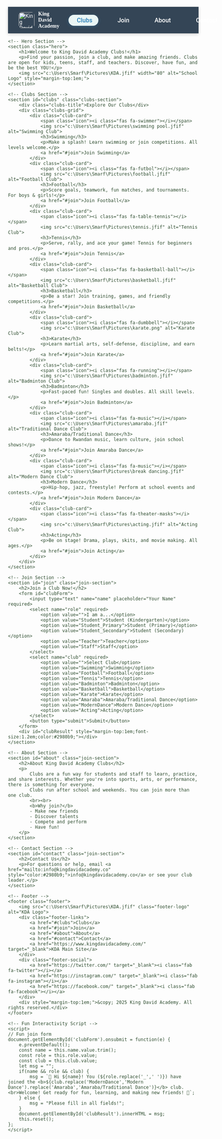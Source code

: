 <!DOCTYPE html>
<html lang="en">
<head>
    <meta charset="UTF-8">
    <title>King David Academy Clubs</title>
    <meta name="viewport" content="width=device-width, initial-scale=1">
    <!-- Google Fonts & Icons -->
    <link href="https://fonts.googleapis.com/css?family=Roboto:400,500,700|Merriweather:700&display=swap" rel="stylesheet">
    <link rel="icon" href="https://www.kingdavidacademy.co/wp-content/uploads/2021/04/cropped-KDA-Logo.png">
    <link rel="stylesheet" href="https://cdnjs.cloudflare.com/ajax/libs/font-awesome/6.4.2/css/all.min.css">
    <style>
        body {
            background: url('https://images.unsplash.com/photo-1506744038136-46273834b3fb?auto=format&fit=crop&w=1600&q=80') center/cover no-repeat;
            font-family: 'Roboto', Arial, sans-serif;
            color: #2e4d2f;
            min-height: 100vh;
            margin: 0;
        }
        nav {
            background: rgba(44, 62, 80, 0.96);
            color: #fff;
            padding: 0.8em 2em;
            display: flex;
            align-items: center;
            justify-content: space-between;
            box-shadow: 0 2px 8px #0003;
            position: sticky;
            top: 0;
            z-index: 10;
        }
        nav .logo {
            display: flex;
            align-items: center;
            gap: 0.7em;
        }
        nav .logo img {
            width: 42px;
            vertical-align: middle;
            border-radius: 8px;
        }
        nav ul {
            list-style: none;
            display: flex;
            gap: 2em;
            margin: 0;
        }
        nav ul li a {
            color: #fff;
            text-decoration: none;
            font-weight: 500;
            font-size: 1.15em;
            border-radius: 16px;
            padding: 0.3em 1em;
            transition: background .2s, color .2s, box-shadow .2s;
            display: flex;
            align-items: center;
            gap: 0.4em;
        }
        nav ul li a:hover, nav ul li a.active {
            background: #eaf6f6;
            color: #2980b9;
            box-shadow: 0 2px 8px #2980b955;
        }
        .hero {
            background: rgba(255,255,255,0.93);
            margin: 2em auto;
            padding: 2em;
            border-radius: 1em;
            max-width: 700px;
            text-align: center;
            box-shadow: 0 4px 24px #2980b922;
            position: relative;
        }
        .hero h1 {
            color: #2980b9;
            font-size: 2.5em;
            text-shadow: 2px 2px 8px #8fd3f4;
            margin-bottom: 0.3em;
            font-family: 'Merriweather', serif;
        }
        .hero p {
            font-size: 1.25em;
            margin-bottom: 1em;
        }
        .clubs-section {
            max-width: 1100px;
            margin: 2em auto;
            padding: 2em;
            background: rgba(255,255,255,0.94);
            border-radius: 2em;
            box-shadow: 0 4px 24px #2980b922;
        }
        .clubs-title {
            text-align: center;
            color: #2980b9;
            font-size: 2em;
            margin-bottom: 1em;
        }
        .clubs-grid {
            display: grid;
            grid-template-columns: repeat(auto-fit, minmax(220px, 1fr));
            gap: 2em;
        }
        .club-card {
            background: #fff;
            border-radius: 18px;
            box-shadow: 0 2px 12px #2980b922;
            text-align: center;
            padding: 1.2em 1em;
            transition: transform 0.23s, box-shadow 0.23s;
            border: 3px solid #eaf6f6;
            position: relative;
            overflow: hidden;
        }
        .club-card:hover {
            transform: scale(1.04) rotate(-2deg);
            box-shadow: 0 6px 28px #2980b944;
        }
        .club-card .icon {
            font-size: 2.5em;
            margin-bottom: 0.4em;
            animation: bounce 1.5s infinite;
        }
        @keyframes bounce {
            0%, 100% {transform: translateY(0);}
            50% {transform: translateY(-12px);}
        }
        .club-card img {
            width: 100%;
            max-width: 170px;
            border-radius: 14px;
            margin-bottom: 0.6em;
            box-shadow: 0 2px 8px #2980b922;
            border: 2px solid #aee6e6;
        }
        .club-card h3 {
            margin-bottom: 0.3em;
            font-size: 1.25em;
            color: #2980b9;
        }
        .club-card p {
            font-size: 1em;
            margin-bottom: 0.7em;
        }
        .club-card a {
            display: inline-block;
            background: #2980b9;
            color: #fff;
            text-decoration: none;
            padding: 0.4em 1.1em;
            font-size: 1em;
            border-radius: 8px;
            box-shadow: 0 2px 8px #2980b922;
            transition: background .2s;
        }
        .club-card a:hover {
            background: #27ae60;
        }
        .join-section {
            background: rgba(255,255,255,0.97);
            border-radius: 2em;
            margin: 2em auto;
            padding: 2em;
            max-width: 700px;
            box-shadow: 0 2px 16px #2980b922;
            text-align: center;
        }
        .join-section h2 {
            color: #27ae60;
            margin-bottom: 1em;
        }
        .join-section form {
            display: flex;
            flex-direction: column;
            gap: 1em;
            max-width: 400px;
            margin: auto;
        }
        .join-section input, .join-section select {
            padding: 0.7em;
            border-radius: 8px;
            border: 1px solid #2980b9;
            font-size: 1em;
        }
        .join-section button {
            background: #2980b9;
            color: #fff;
            border: none;
            padding: 0.7em 1.5em;
            border-radius: 8px;
            font-size: 1.08em;
            box-shadow: 0 2px 8px #27ae6055;
            cursor: pointer;
            transition: background 0.2s;
        }
        .join-section button:hover {
            background: #27ae60;
        }
        .footer {
            background: #34495e;
            color: #fff;
            padding: 2em 0 0.7em 0;
            text-align: center;
            margin-top: 3em;
        }
        .footer .footer-logo {
            width: 55px;
            border-radius: 10px;
        }
        .footer-links {
            margin: 1.2em 0;
            display: flex;
            justify-content: center;
            gap: 2em;
        }
        .footer-links a {
            color: #fff;
            text-decoration: none;
            font-size: 1.18em;
            margin: 0 0.6em;
        }
        .footer-links a:hover {
            color: #27ae60;
        }
        .footer-social a {
            color: #fff;
            margin: 0 0.6em;
            font-size: 1.6em;
        }
        .footer-social a:hover {
            color: #8fd3f4;
        }
        @media (max-width: 900px) {
            .clubs-grid { grid-template-columns: 1fr 1fr; }
        }
        @media (max-width: 600px) {
            nav, .clubs-section, .join-section, .hero { padding: 1em; }
            nav ul { flex-direction: column; gap: 0.5em; }
            .clubs-grid { grid-template-columns: 1fr; }
        }
    </style>
</head>
<body>
    <!-- Navigation -->
    <nav>
        <div class="logo">
            <img src="c:\Users\Smarf\Pictures\KDA.jfif" alt="King David Academy Logo">
            <span style="font-family:'Merriweather',serif;font-weight:700;">King David Academy</span>
        </div>
        <ul>
            <li><a href="#clubs" class="active"><i class="fas fa-users"></i> Clubs</a></li>
            <li><a href="#join"><i class="fas fa-user-plus"></i> Join</a></li>
            <li><a href="#about"><i class="fas fa-info-circle"></i> About</a></li>
            <li><a href="#contact"><i class="fas fa-envelope"></i> Contact</a></li>
        </ul>
    </nav>

    <!-- Hero Section -->
    <section class="hero">
        <h1>Welcome to King David Academy Clubs!</h1>
        <p>Find your passion, join a club, and make amazing friends. Clubs are open for kids, teens, staff, and teachers. Discover, have fun, and be the best YOU!</p>
        <img src="c:\Users\Smarf\Pictures\KDA.jfif" width="80" alt="School Logo" style="margin-top:1em;">
    </section>

    <!-- Clubs Section -->
    <section id="clubs" class="clubs-section">
        <div class="clubs-title">Explore Our Clubs</div>
        <div class="clubs-grid">
            <div class="club-card">
                <span class="icon"><i class="fas fa-swimmer"></i></span>
                <img src="c:\Users\Smarf\Pictures\swimming pool.jfif" alt="Swimming Club">
                <h3>Swimming</h3>
                <p>Make a splash! Learn swimming or join competitions. All levels welcome.</p>
                <a href="#join">Join Swimming</a>
            </div>
            <div class="club-card">
                <span class="icon"><i class="fas fa-futbol"></i></span>
                <img src="c:\Users\Smarf\Pictures\football.jfif" alt="Football Club">
                <h3>Football</h3>
                <p>Score goals, teamwork, fun matches, and tournaments. For boys & girls!</p>
                <a href="#join">Join Football</a>
            </div>
            <div class="club-card">
                <span class="icon"><i class="fas fa-table-tennis"></i></span>
                <img src="c:\Users\Smarf\Pictures\tennis.jfif" alt="Tennis Club">
                <h3>Tennis</h3>
                <p>Serve, rally, and ace your game! Tennis for beginners and pros.</p>
                <a href="#join">Join Tennis</a>
            </div>
            <div class="club-card">
                <span class="icon"><i class="fas fa-basketball-ball"></i></span>
                <img src="c:\Users\Smarf\Pictures\basketball.jfif" alt="Basketball Club">
                <h3>Basketball</h3>
                <p>Be a star! Join training, games, and friendly competitions.</p>
                <a href="#join">Join Basketball</a>
            </div>
            <div class="club-card">
                <span class="icon"><i class="fas fa-dumbbell"></i></span>
                <img src="c:\Users\Smarf\Pictures\karate.png" alt="Karate Club">
                <h3>Karate</h3>
                <p>Learn martial arts, self-defense, discipline, and earn belts!</p>
                <a href="#join">Join Karate</a>
            </div>
            <div class="club-card">
                <span class="icon"><i class="fas fa-running"></i></span>
                <img src="c:\Users\Smarf\Pictures\badminton.jfif" alt="Badminton Club">
                <h3>Badminton</h3>
                <p>Fast-paced fun! Singles and doubles. All skill levels.</p>
                <a href="#join">Join Badminton</a>
            </div>
            <div class="club-card">
                <span class="icon"><i class="fas fa-music"></i></span>
                <img src="c:\Users\Smarf\Pictures\amaraba.jfif" alt="Traditional Dance Club">
                <h3>Amaraba/Traditional Dance</h3>
                <p>Dance to Rwandan music, learn culture, join school shows!</p>
                <a href="#join">Join Amaraba Dance</a>
            </div>
            <div class="club-card">
                <span class="icon"><i class="fas fa-music"></i></span>
                <img src="c:\Users\Smarf\Pictures\break dancing.jfif" alt="Modern Dance Club">
                <h3>Modern Dance</h3>
                <p>Hip-hop, jazz, freestyle! Perform at school events and contests.</p>
                <a href="#join">Join Modern Dance</a>
            </div>
            <div class="club-card">
                <span class="icon"><i class="fas fa-theater-masks"></i></span>
                <img src="c:\Users\Smarf\Pictures\acting.jfif" alt="Acting Club">
                <h3>Acting</h3>
                <p>Be on stage! Drama, plays, skits, and movie making. All ages.</p>
                <a href="#join">Join Acting</a>
            </div>
        </div>
    </section>

    <!-- Join Section -->
    <section id="join" class="join-section">
        <h2>Join a Club Now!</h2>
        <form id="clubForm">
            <input type="text" name="name" placeholder="Your Name" required>
            <select name="role" required>
                <option value="">I am a...</option>
                <option value="Student">Student (Kindergarten)</option>
                <option value="Student_Primary">Student (Primary)</option>
                <option value="Student_Secondary">Student (Secondary)</option>
                <option value="Teacher">Teacher</option>
                <option value="Staff">Staff</option>
            </select>
            <select name="club" required>
                <option value="">Select Club</option>
                <option value="Swimming">Swimming</option>
                <option value="Football">Football</option>
                <option value="Tennis">Tennis</option>
                <option value="Badminton">Badminton</option>
                <option value="Basketball">Basketball</option>
                <option value="Karate">Karate</option>
                <option value="Amaraba">Amaraba/Traditional Dance</option>
                <option value="ModernDance">Modern Dance</option>
                <option value="Acting">Acting</option>
            </select>
            <button type="submit">Submit</button>
        </form>
        <div id="clubResult" style="margin-top:1em;font-size:1.2em;color:#2980b9;"></div>
    </section>

    <!-- About Section -->
    <section id="about" class="join-section">
        <h2>About King David Academy Clubs</h2>
        <p>
            Clubs are a fun way for students and staff to learn, practice, and share interests. Whether you're into sports, arts, or performance, there is something for everyone.  
            Clubs run after school and weekends. You can join more than one club.  
            <br><br>
            <b>Why join?</b>  
            - Make new friends  
            - Discover talents  
            - Compete and perform  
            - Have fun!
        </p>
    </section>

    <!-- Contact Section -->
    <section id="contact" class="join-section">
        <h2>Contact Us</h2>
        <p>For questions or help, email <a href="mailto:info@kingdavidacademy.co" style="color:#2980b9;">info@kingdavidacademy.co</a> or see your club leader.</p>
    </section>

    <!-- Footer -->
    <footer class="footer">
        <img src="c:\Users\Smarf\Pictures\KDA.jfif" class="footer-logo" alt="KDA Logo">
        <div class="footer-links">
            <a href="#clubs">Clubs</a>
            <a href="#join">Join</a>
            <a href="#about">About</a>
            <a href="#contact">Contact</a>
            <a href="https://www.kingdavidacademy.com/" target="_blank">KDA Main Site</a>
        </div>
        <div class="footer-social">
            <a href="https://twitter.com/" target="_blank"><i class="fab fa-twitter"></i></a>
            <a href="https://instagram.com/" target="_blank"><i class="fab fa-instagram"></i></a>
            <a href="https://facebook.com/" target="_blank"><i class="fab fa-facebook"></i></a>
        </div>
        <div style="margin-top:1em;">&copy; 2025 King David Academy. All rights reserved.</div>
    </footer>

    <!-- Fun Interactivity Script -->
    <script>
    // Fun join form
    document.getElementById('clubForm').onsubmit = function(e) {
        e.preventDefault();
        const name = this.name.value.trim();
        const role = this.role.value;
        const club = this.club.value;
        let msg = "";
        if(name && role && club) {
            msg = `🎉 Hi ${name}! You (${role.replace('_',' ')}) have joined the <b>${club.replace('ModernDance','Modern Dance').replace('Amaraba','Amaraba/Traditional Dance')}</b> club.<br>Welcome! Get ready for fun, learning, and making new friends! 🎈`;
        } else {
            msg = "Please fill in all fields!";
        }
        document.getElementById('clubResult').innerHTML = msg;
        this.reset();
    };
    </script>
</body>
</html>
